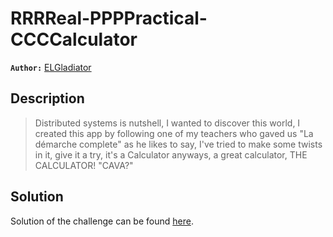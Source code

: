 # RRRReal-PPPPractical-CCCCalculator

**`Author:`** [ELGladiator](https://github.com/ELHart05)

## Description

> Distributed systems is nutshell, I wanted to discover this world, I created this app by following one of my teachers who gaved us "La démarche complete" as he likes to say, I've tried to make some twists in it, give it a try, it's a Calculator anyways, a great calculator, THE CALCULATOR! "CAVA?"



  





## Solution
Solution of the challenge can be found [here](solution/).
